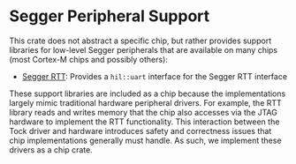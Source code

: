 # Segger Peripheral Support

This crate does not abstract a specific chip, but rather provides
support libraries for low-level Segger peripherals that are available
on many chips (most Cortex-M chips and possibly others):

- [Segger RTT](https://wiki.segger.com/RTT): Provides a `hil::uart` interface for the Segger RTT interface

These support libraries are included as a chip because the implementations largely
mimic traditional hardware peripheral drivers. For example, the RTT library reads and
writes memory that the chip also accesses via the JTAG hardware to implement the RTT
functionality. This interaction between the Tock driver and hardware introduces safety and
correctness issues that chip implementations generally must handle. As such, we
implement these drivers as a chip crate.
